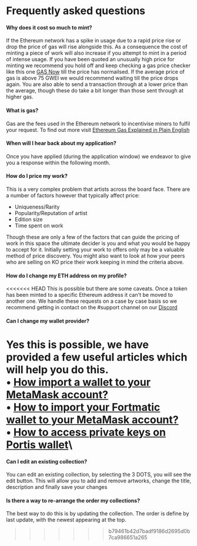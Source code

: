 # Frequently asked questions

#### Why does it cost so much to mint?
If the Ethereum network has a spike in usage due to a rapid price rise or drop the price of gas will rise alongside this. As a consequence the cost of minting a piece of work will also increase if you attempt to mint in a period of intense usage. If you have been quoted an unusually high price for minting we recommend you hold off and keep checking a gas price checker like this one [GAS Now](https://www.gasnow.org/) till the price has normailsed. If the average price of gas is above 75 GWEI we would recommend waiting till the price drops again. You are also able to send a transaction through at a lower price than the average, though these do take a bit longer than those sent through at higher gas.

#### What is gas?
Gas are the fees used in the Ethereum network to incentivise miners to fulfil your request. To find out more visit  [Ethereum Gas Explained in Plain English](https://medium.com/coinmonks/ethereum-gas-explained-in-plain-english-d9e60a699c54)

#### When will I hear back about my application?
Once you have applied (during the application window) we endeavor to give you a response within the following month.

#### How do I price my work?
This is a very complex problem that artists across the board face. There are a number of factors however that typically affect price:
* Uniqueness/Rarity
* Popularity/Reputation of artist
* Edition size
* Time spent on work

Though these are only a few of the factors that can guide the pricing of work in this space the ultimate decider is you and what you would be happy to accept for it. Initially setting your work to offers only may be a valuable method of price discovery. You might also want to look at how your peers who are selling on KO price their work keeping in mind the criteria above.
  

#### How do I change my ETH address on my profile?
<<<<<<< HEAD
This is possible but there are some caveats. Once a token has been minted to a specific Ethereum address it can't be moved to another one. We handle these requests on a case by case basis so we recommend getting in contact on the #support channel on our [Discord](https://discord.gg/2whPWbq)

#### Can I change my wallet provider?
Yes this is possible, we have provided a few useful articles which will help you do this.\
• [How import a wallet to your MetaMask account?](https://medium.com/publicaio/how-import-a-wallet-to-your-metamask-account-dcaba25e558d)\
• [How to import your Fortmatic wallet to your MetaMask account?](https://dnlrmrzsnz.medium.com/how-to-import-your-fortmatic-wallet-to-your-metamask-account-468cd113218d)\
• [How to access private keys on Portis wallet](https://portis.zendesk.com/hc/en-us/articles/360013511600-How-Do-I-Access-My-Private-Keys-)\
=======

#### Can I edit an existing collection?
You can edit an existing collection, by selecting the 3 DOTS, you will see the edit button. 
This will allow you to add and remove artworks, change the title, description and finally save your changes

#### Is there a way to re-arrange the order my collections? 
The best way to do this is by updating the collection. The order is define by last update, with the newest appearing at the top.
>>>>>>> b79461b42d7badf9186d2695d0b7ca986651a265
